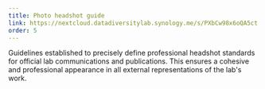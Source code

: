 ```yaml
---
title: Photo headshot guide
link: https://nextcloud.datadiversitylab.synology.me/s/PXbCw98x6oQA5ct
order: 5
---
```


Guidelines established to precisely define professional headshot standards for official lab communications and publications. This ensures a cohesive and professional appearance in all external representations of the lab's work.
